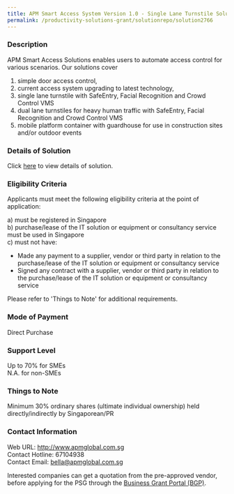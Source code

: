 ```yaml
---
title: APM Smart Access System Version 1.0 - Single Lane Turnstile Solution-Pkg 3
permalink: /productivity-solutions-grant/solutionrepo/solution2766
---
```


### Description

APM Smart Access Solutions enables users to automate access control for various scenarios. Our solutions cover 
1)	simple door access control, 
2)	current access system upgrading to latest technology,  
3)	single lane turnstile with SafeEntry, Facial Recognition and Crowd Control VMS
4)	dual lane turnstiles for heavy human traffic with SafeEntry, Facial Recognition and Crowd Control VMS
5)	mobile platform container with guardhouse for use in construction sites and/or outdoor events

### Details of Solution

Click <a href='https://www.gobusiness.gov.sg/images/psg/APM_Global_20210292_Desensitised_Annex_3_Part_3.pdf' target='_blank' rel='noopener'>here</a> to view details of solution.

### Eligibility Criteria

Applicants must meet the following eligibility criteria at the point of application:

a) must be registered in Singapore <br>
b) purchase/lease of the IT solution or equipment or consultancy service must be used in Singapore <br>
c) must not have:
- Made any payment to a supplier, vendor or third party in relation to the purchase/lease of the IT solution or equipment or consultancy service
- Signed any contract with a supplier, vendor or third party in relation to the purchase/lease of the IT solution or equipment or consultancy service

Please refer to 'Things to Note' for additional requirements.

### Mode of Payment
Direct Purchase

### Support Level
Up to 70% for SMEs <br>
N.A. for non-SMEs

### Things to Note
Minimum 30% ordinary shares (ultimate individual ownership) held directly/indirectly by Singaporean/PR

### Contact Information
Web URL: http://www.apmglobal.com.sg <br>Contact Hotline: 67104938 <br>Contact Email: bella@apmglobal.com.sg <br>

Interested companies can get a quotation from the pre-approved vendor, before applying for the PSG through the <a target='_blank' rel='noopener' href='https://www.businessgrants.gov.sg/'>Business Grant Portal (BGP)</a>.

